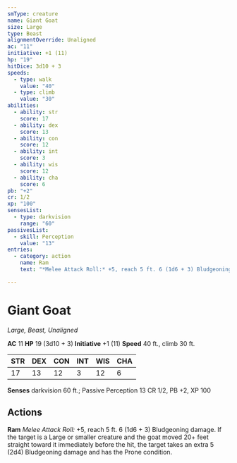 ```yaml
---
smType: creature
name: Giant Goat
size: Large
type: Beast
alignmentOverride: Unaligned
ac: "11"
initiative: +1 (11)
hp: "19"
hitDice: 3d10 + 3
speeds:
  - type: walk
    value: "40"
  - type: climb
    value: "30"
abilities:
  - ability: str
    score: 17
  - ability: dex
    score: 13
  - ability: con
    score: 12
  - ability: int
    score: 3
  - ability: wis
    score: 12
  - ability: cha
    score: 6
pb: "+2"
cr: 1/2
xp: "100"
sensesList:
  - type: darkvision
    range: "60"
passivesList:
  - skill: Perception
    value: "13"
entries:
  - category: action
    name: Ram
    text: "*Melee Attack Roll:* +5, reach 5 ft. 6 (1d6 + 3) Bludgeoning damage. If the target is a Large or smaller creature and the goat moved 20+ feet straight toward it immediately before the hit, the target takes an extra 5 (2d4) Bludgeoning damage and has the Prone condition."

---
```


# Giant Goat
*Large, Beast, Unaligned*

**AC** 11
**HP** 19 (3d10 + 3)
**Initiative** +1 (11)
**Speed** 40 ft., climb 30 ft.

| STR | DEX | CON | INT | WIS | CHA |
| --- | --- | --- | --- | --- | --- |
| 17 | 13 | 12 | 3 | 12 | 6 |

**Senses** darkvision 60 ft.; Passive Perception 13
CR 1/2, PB +2, XP 100

## Actions

**Ram**
*Melee Attack Roll:* +5, reach 5 ft. 6 (1d6 + 3) Bludgeoning damage. If the target is a Large or smaller creature and the goat moved 20+ feet straight toward it immediately before the hit, the target takes an extra 5 (2d4) Bludgeoning damage and has the Prone condition.

